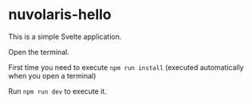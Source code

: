 # nuvolaris-hello

This is a simple Svelte application.

Open the terminal.

First time you need to execute `npm run install` (executed automatically when you open a terminal)

Run `npm run dev` to execute it.


